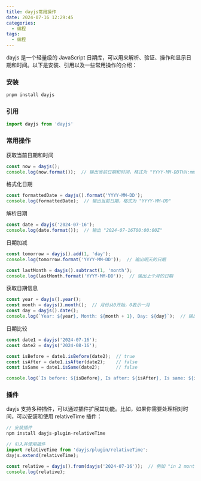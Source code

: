 ```yaml
---
title: dayjs常用操作
date: 2024-07-16 12:29:45
categories:
  - 编程
tags:
  - 编程
---
```

dayjs 是一个轻量级的 JavaScript 日期库，可以用来解析、验证、操作和显示日期和时间。以下是安装、引用以及一些常用操作的介绍：

### 安装
```bash
pnpm install dayjs
```
### 引用
```javascript
import dayjs from 'dayjs'
```
### 常用操作
获取当前日期和时间
```javascript
const now = dayjs();
console.log(now.format());  // 输出当前日期和时间，格式为 "YYYY-MM-DDTHH:mm:ssZ"
```

格式化日期
```javascript
const formattedDate = dayjs().format('YYYY-MM-DD');
console.log(formattedDate);  // 输出当前日期，格式为 "YYYY-MM-DD"
```

解析日期
```javascript
const date = dayjs('2024-07-16');
console.log(date.format());  // 输出 "2024-07-16T00:00:00Z"
```

日期加减
```javascript
const tomorrow = dayjs().add(1, 'day');
console.log(tomorrow.format('YYYY-MM-DD'));  // 输出明天的日期

const lastMonth = dayjs().subtract(1, 'month');
console.log(lastMonth.format('YYYY-MM-DD'));  // 输出上个月的日期
```

获取日期信息
```javascript
const year = dayjs().year();
const month = dayjs().month();  // 月份从0开始，0表示一月
const day = dayjs().date();
console.log(`Year: ${year}, Month: ${month + 1}, Day: ${day}`);  // 输出当前的年、月、日
```

日期比较
```javascript
const date1 = dayjs('2024-07-16');
const date2 = dayjs('2024-08-16');

const isBefore = date1.isBefore(date2);  // true
const isAfter = date1.isAfter(date2);    // false
const isSame = date1.isSame(date2);      // false

console.log(`Is before: ${isBefore}, Is after: ${isAfter}, Is same: ${isSame}`);
```
### 插件
dayjs 支持多种插件，可以通过插件扩展其功能。比如，如果你需要处理相对时间，可以安装和使用 relativeTime 插件：
```javascript
// 安装插件
npm install dayjs-plugin-relativeTime

// 引入并使用插件
import relativeTime from 'dayjs/plugin/relativeTime';
dayjs.extend(relativeTime);

const relative = dayjs().from(dayjs('2024-07-16'));  // 例如 "in 2 months"
console.log(relative);
```







